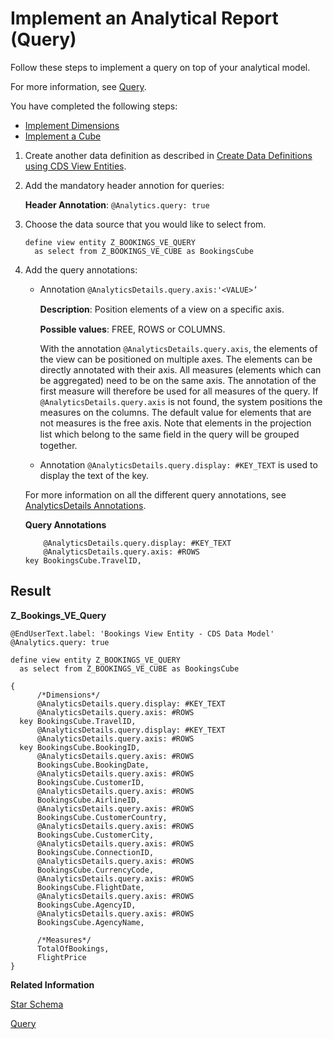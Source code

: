 <!-- loioa208568685a2448abd4b9081e80c8f00 -->

# Implement an Analytical Report \(Query\)

Follow these steps to implement a query on top of your analytical model.

For more information, see [Query](query-d3f8dc9.md).

You have completed the following steps:

-   [Implement Dimensions](implement-dimensions-6a54549.md)
-   [Implement a Cube](implement-a-cube-4e4b646.md)

1.  Create another data definition as described in [Create Data Definitions using CDS View Entities](create-data-definitions-using-cds-view-entities-c5f4dc1.md).
2.  Add the mandatory header annotion for queries:

    **Header Annotation**: `@Analytics.query: true`

3.  Choose the data source that you would like to select from.

    ```abap
    define view entity Z_BOOKINGS_VE_QUERY
      as select from Z_BOOKINGS_VE_CUBE as BookingsCube
    ```

4.  Add the query annotations:

    -   Annotation `@AnalyticsDetails.query.axis:'<VALUE>’` 

        **Description**: Position elements of a view on a speciﬁc axis.

        **Possible values**: FREE, ROWS or COLUMNS.

        With the annotation `@AnalyticsDetails.query.axis`, the elements of the view can be positioned on multiple axes. The elements can be directly annotated with their axis. All measures \(elements which can be aggregated\) need to be on the same axis. The annotation of the first measure will therefore be used for all measures of the query. If `@AnalyticsDetails.query.axis` is not found, the system positions the measures on the columns. The default value for elements that are not measures is the free axis. Note that elements in the projection list which belong to the same ﬁeld in the query will be grouped together.

    -   Annotation `@AnalyticsDetails.query.display: #KEY_TEXT` is used to display the text of the key.


    For more information on all the different query annotations, see [AnalyticsDetails Annotations](https://help.sap.com/viewer/923180ddb98240829d935862025004d6/Cloud/en-US/362d98c100ed4497aead426b72a64e16.html).

     **Query Annotations**

    ```abap
        @AnalyticsDetails.query.display: #KEY_TEXT
        @AnalyticsDetails.query.axis: #ROWS
    key BookingsCube.TravelID,
    ```




<a name="loioa208568685a2448abd4b9081e80c8f00__section_vns_vfc_q4b"/>

## Result

**Z\_Bookings\_VE\_Query**

```abap
@EndUserText.label: 'Bookings View Entity - CDS Data Model'
@Analytics.query: true
 
define view entity Z_BOOKINGS_VE_QUERY
  as select from Z_BOOKINGS_VE_CUBE as BookingsCube
 
{
      /*Dimensions*/    
      @AnalyticsDetails.query.display: #KEY_TEXT
      @AnalyticsDetails.query.axis: #ROWS
  key BookingsCube.TravelID,
      @AnalyticsDetails.query.display: #KEY_TEXT
      @AnalyticsDetails.query.axis: #ROWS
  key BookingsCube.BookingID,
      @AnalyticsDetails.query.axis: #ROWS
      BookingsCube.BookingDate,
      @AnalyticsDetails.query.axis: #ROWS
      BookingsCube.CustomerID,
      @AnalyticsDetails.query.axis: #ROWS
      BookingsCube.AirlineID,
      @AnalyticsDetails.query.axis: #ROWS
      BookingsCube.CustomerCountry,
      @AnalyticsDetails.query.axis: #ROWS
      BookingsCube.CustomerCity,
      @AnalyticsDetails.query.axis: #ROWS
      BookingsCube.ConnectionID,
      @AnalyticsDetails.query.axis: #ROWS
      BookingsCube.CurrencyCode,
      @AnalyticsDetails.query.axis: #ROWS
      BookingsCube.FlightDate,
      @AnalyticsDetails.query.axis: #ROWS
      BookingsCube.AgencyID,
      @AnalyticsDetails.query.axis: #ROWS
      BookingsCube.AgencyName,
 
      /*Measures*/
      TotalOfBookings,
      FlightPrice   
}
```

**Related Information**  


[Star Schema](star-schema-483cc06.md "The structure of the analytical model resembles a star (see graphic below): The cube or fact view at its center is surrounded by and connected to various dimension views. That's why it is also referred to as a star schema.")

[Query](query-d3f8dc9.md "")

